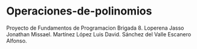 # Operaciones-de-polinomios
Proyecto de Fundamentos de Programacion Brigada 8.
Loperena Jasso Jonathan Missael.
Martínez López Luis David.
Sánchez del Valle Escanero Alfonso.
